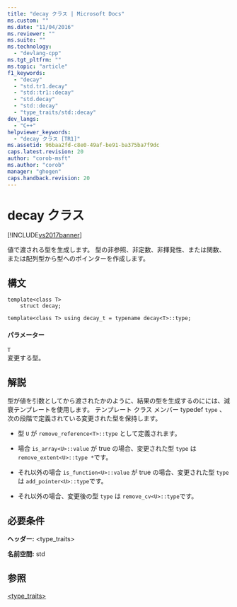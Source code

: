 ```yaml
---
title: "decay クラス | Microsoft Docs"
ms.custom: ""
ms.date: "11/04/2016"
ms.reviewer: ""
ms.suite: ""
ms.technology: 
  - "devlang-cpp"
ms.tgt_pltfrm: ""
ms.topic: "article"
f1_keywords: 
  - "decay"
  - "std.tr1.decay"
  - "std::tr1::decay"
  - "std.decay"
  - "std::decay"
  - "type_traits/std::decay"
dev_langs: 
  - "C++"
helpviewer_keywords: 
  - "decay クラス [TR1]"
ms.assetid: 96baa2fd-c8e0-49af-be91-ba375ba7f9dc
caps.latest.revision: 20
author: "corob-msft"
ms.author: "corob"
manager: "ghogen"
caps.handback.revision: 20
---
```

# decay クラス
[!INCLUDE[vs2017banner](../assembler/inline/includes/vs2017banner.md)]

値で渡される型を生成します。 型の非参照、非定数、非揮発性、または関数、または配列型から型へのポインターを作成します。  
  
## 構文  
  
```  
template<class T>  
    struct decay;  
  
template<class T> using decay_t = typename decay<T>::type;  
```  
  
#### パラメーター  
 `T`  
 変更する型。  
  
## 解説  
 型が値を引数としてから渡されたかのように、結果の型を生成するのにには、減衰テンプレートを使用します。 テンプレート クラス メンバー typedef `type` 、次の段階で定義されている変更された型を保持します。  
  
-   型 `U` が `remove_reference<T>::type` として定義されます。  
  
-   場合 `is_array<U>::value` が true の場合、変更された型 `type` は `remove_extent<U>::type *`です。  
  
-   それ以外の場合 `is_function<U>::value` が true の場合、変更された型 `type` は `add_pointer<U>::type`です。  
  
-   それ以外の場合、変更後の型 `type` は `remove_cv<U>::type`です。  
  
## 必要条件  
 **ヘッダー:** \<type\_traits\>  
  
 **名前空間:** std  
  
## 参照  
 [\<type\_traits\>](../standard-library/type-traits.md)